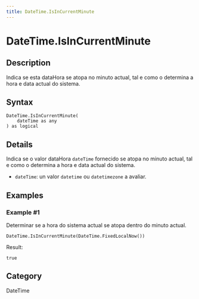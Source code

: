 ```yaml
---
title: DateTime.IsInCurrentMinute
---
```


# DateTime.IsInCurrentMinute


## Description

Indica se esta dataHora se atopa no minuto actual, tal e como o determina a hora e data actual do sistema.


## Syntax

```powerquery
DateTime.IsInCurrentMinute(
    dateTime as any
) as logical
```


## Details

Indica se o valor dataHora <code>dateTime</code> fornecido se atopa no minuto actual, tal e como o determina a hora e data actual do sistema.      <ul>      <li><code>dateTime</code>: un valor <code>datetime</code> ou <code>datetimezone</code> a avaliar.</li>      </ul>


## Examples

### Example #1 
Determinar se a hora do sistema actual se atopa dentro do minuto actual.
```powerquery
DateTime.IsInCurrentMinute(DateTime.FixedLocalNow())
```

Result: 
```powerquery
true
```




## Category
DateTime

